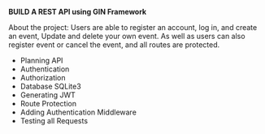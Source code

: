 **BUILD A REST API using GIN Framework**

About the project:
Users are able to register an account, log in, and create an event,
Update and delete your own event. As well as users can also register event or cancel the event, and all routes are  protected. 

- Planning API
- Authentication
- Authorization
- Database SQLite3
- Generating JWT
- Route Protection
- Adding Authentication Middleware
- Testing all Requests
